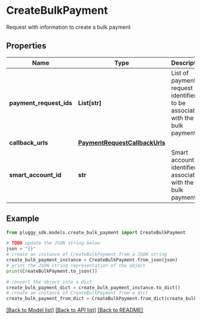# CreateBulkPayment

Request with information to create a bulk payment

## Properties

Name | Type | Description | Notes
------------ | ------------- | ------------- | -------------
**payment_request_ids** | **List[str]** | List of payment request identifiers to be associated with the bulk payment | 
**callback_urls** | [**PaymentRequestCallbackUrls**](PaymentRequestCallbackUrls.md) |  | [optional] 
**smart_account_id** | **str** | Smart account identifier associated with the bulk payment | 

## Example

```python
from pluggy_sdk.models.create_bulk_payment import CreateBulkPayment

# TODO update the JSON string below
json = "{}"
# create an instance of CreateBulkPayment from a JSON string
create_bulk_payment_instance = CreateBulkPayment.from_json(json)
# print the JSON string representation of the object
print(CreateBulkPayment.to_json())

# convert the object into a dict
create_bulk_payment_dict = create_bulk_payment_instance.to_dict()
# create an instance of CreateBulkPayment from a dict
create_bulk_payment_from_dict = CreateBulkPayment.from_dict(create_bulk_payment_dict)
```
[[Back to Model list]](../README.md#documentation-for-models) [[Back to API list]](../README.md#documentation-for-api-endpoints) [[Back to README]](../README.md)



